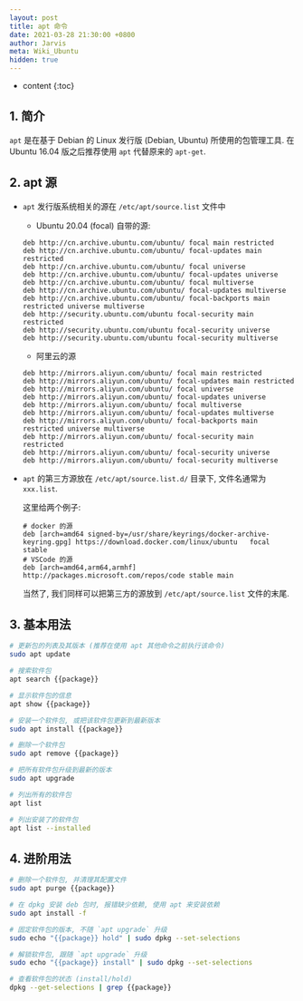 ```yaml
---
layout: post
title: apt 命令
date: 2021-03-28 21:30:00 +0800
author: Jarvis
meta: Wiki_Ubuntu
hidden: true
---
```


* content
{:toc}




## 1. 简介

`apt` 是在基于 Debian 的 Linux 发行版 (Debian, Ubuntu) 所使用的包管理工具. 在 Ubuntu 16.04 版之后推荐使用 `apt` 代替原来的 `apt-get`.

## 2. apt 源

* `apt` 发行版系统相关的源在 `/etc/apt/source.list` 文件中

  * Ubuntu 20.04 (focal) 自带的源:
  ```text
  deb http://cn.archive.ubuntu.com/ubuntu/ focal main restricted
  deb http://cn.archive.ubuntu.com/ubuntu/ focal-updates main restricted
  deb http://cn.archive.ubuntu.com/ubuntu/ focal universe
  deb http://cn.archive.ubuntu.com/ubuntu/ focal-updates universe
  deb http://cn.archive.ubuntu.com/ubuntu/ focal multiverse
  deb http://cn.archive.ubuntu.com/ubuntu/ focal-updates multiverse
  deb http://cn.archive.ubuntu.com/ubuntu/ focal-backports main restricted universe multiverse
  deb http://security.ubuntu.com/ubuntu focal-security main restricted
  deb http://security.ubuntu.com/ubuntu focal-security universe
  deb http://security.ubuntu.com/ubuntu focal-security multiverse
  ```

  * 阿里云的源
  ```text
  deb http://mirrors.aliyun.com/ubuntu/ focal main restricted
  deb http://mirrors.aliyun.com/ubuntu/ focal-updates main restricted
  deb http://mirrors.aliyun.com/ubuntu/ focal universe
  deb http://mirrors.aliyun.com/ubuntu/ focal-updates universe
  deb http://mirrors.aliyun.com/ubuntu/ focal multiverse
  deb http://mirrors.aliyun.com/ubuntu/ focal-updates multiverse
  deb http://mirrors.aliyun.com/ubuntu/ focal-backports main restricted universe multiverse
  deb http://mirrors.aliyun.com/ubuntu/ focal-security main restricted
  deb http://mirrors.aliyun.com/ubuntu/ focal-security universe
  deb http://mirrors.aliyun.com/ubuntu/ focal-security multiverse
  ```

* `apt` 的第三方源放在 `/etc/apt/source.list.d/` 目录下, 文件名通常为 `xxx.list`. 

  这里给两个例子: 
  ```text
  # docker 的源
  deb [arch=amd64 signed-by=/usr/share/keyrings/docker-archive-keyring.gpg] https://download.docker.com/linux/ubuntu   focal stable
  # VSCode 的源
  deb [arch=amd64,arm64,armhf] http://packages.microsoft.com/repos/code stable main
  ```

  当然了, 我们同样可以把第三方的源放到 `/etc/apt/source.list` 文件的末尾.

## 3. 基本用法

```bash
# 更新包的列表及其版本 (推荐在使用 apt 其他命令之前执行该命令)
sudo apt update

# 搜索软件包
apt search {{package}}

# 显示软件包的信息
apt show {{package}}

# 安装一个软件包, 或把该软件包更新到最新版本
sudo apt install {{package}}

# 删除一个软件包
sudo apt remove {{package}}

# 把所有软件包升级到最新的版本
sudo apt upgrade

# 列出所有的软件包
apt list

# 列出安装了的软件包
apt list --installed
```

## 4. 进阶用法

```bash
# 删除一个软件包, 并清理其配置文件
sudo apt purge {{package}}

# 在 dpkg 安装 deb 包时, 报错缺少依赖, 使用 apt 来安装依赖
sudo apt install -f

# 固定软件包的版本, 不随 `apt upgrade` 升级
sudo echo "{{package}} hold" | sudo dpkg --set-selections

# 解锁软件包, 跟随 `apt upgrade` 升级
sudo echo "{{package}} install" | sudo dpkg --set-selections

# 查看软件包的状态 (install/hold)
dpkg --get-selections | grep {{package}}
```
